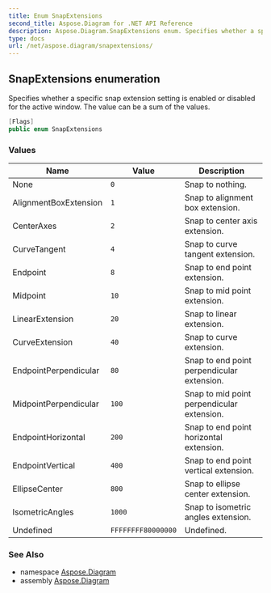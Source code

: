 ```yaml
---
title: Enum SnapExtensions
second_title: Aspose.Diagram for .NET API Reference
description: Aspose.Diagram.SnapExtensions enum. Specifies whether a specific snap extension setting is enabled or disabled for the active window. The value can be a sum of the values
type: docs
url: /net/aspose.diagram/snapextensions/
---
```

## SnapExtensions enumeration

Specifies whether a specific snap extension setting is enabled or disabled for the active window. The value can be a sum of the values.

```csharp
[Flags]
public enum SnapExtensions
```

### Values

| Name | Value | Description |
| --- | --- | --- |
| None | `0` | Snap to nothing. |
| AlignmentBoxExtension | `1` | Snap to alignment box extension. |
| CenterAxes | `2` | Snap to center axis extension. |
| CurveTangent | `4` | Snap to curve tangent extension. |
| Endpoint | `8` | Snap to end point extension. |
| Midpoint | `10` | Snap to mid point extension. |
| LinearExtension | `20` | Snap to linear extension. |
| CurveExtension | `40` | Snap to curve extension. |
| EndpointPerpendicular | `80` | Snap to end point perpendicular extension. |
| MidpointPerpendicular | `100` | Snap to mid point perpendicular extension. |
| EndpointHorizontal | `200` | Snap to end point horizontal extension. |
| EndpointVertical | `400` | Snap to end point vertical extension. |
| EllipseCenter | `800` | Snap to ellipse center extension. |
| IsometricAngles | `1000` | Snap to isometric angles extension. |
| Undefined | `FFFFFFFF80000000` | Undefined. |

### See Also

* namespace [Aspose.Diagram](../../aspose.diagram/)
* assembly [Aspose.Diagram](../../)


